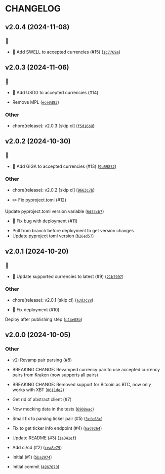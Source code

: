 # CHANGELOG


## v2.0.4 (2024-11-08)

### :bug:

* :bug: Add SWELL to accepted currencies (#15) ([`1c7769a`](https://github.com/marc-at-brightnight/krakenpull/commit/1c7769a5bc4ab0c5d051777b580271b99f9a6aee))


## v2.0.3 (2024-11-06)

### :bug:

* :bug: Add USDG to accepted currencies (#14)

- Remove MPL ([`ece0d83`](https://github.com/marc-at-brightnight/krakenpull/commit/ece0d83bdcdaf5b27584ee43a92b04e7e109060a))

### Other

* chore(release): v2.0.3 [skip ci] ([`f5d16b8`](https://github.com/marc-at-brightnight/krakenpull/commit/f5d16b82e851937bf5110aa738caae4e564adde0))


## v2.0.2 (2024-10-30)

### :bug:

* :bug: Add GIGA to accepted currencies (#13) ([`9b59852`](https://github.com/marc-at-brightnight/krakenpull/commit/9b598522133e1ed1785c28b5d94cb24ae02ae236))

### Other

* chore(release): v2.0.2 [skip ci] ([`9663c7b`](https://github.com/marc-at-brightnight/krakenpull/commit/9663c7b53040e76f32fa55297ff5de5ff899c669))

* ✏️ Fix pyproject.toml (#12)

Update pyproject.toml version variable ([`6d33cb7`](https://github.com/marc-at-brightnight/krakenpull/commit/6d33cb7c519bd4db54b6ce628b5aeb4ddd55b76b))

* 🐛 Fix bug with deployment (#11)

- Pull from branch before deployment to get version changes
- Update pyproject toml version ([`b26ed57`](https://github.com/marc-at-brightnight/krakenpull/commit/b26ed5702f44821c8a99ac19749fc2a58d61a7ae))


## v2.0.1 (2024-10-20)

### :bug:

* :bug: Update supported currencies to latest (#9) ([`21b7997`](https://github.com/marc-at-brightnight/krakenpull/commit/21b79971f1eda1c74e360a75b3b37392ef1f1af9))

### Other

* chore(release): v2.0.1 [skip ci] ([`a3d3c28`](https://github.com/marc-at-brightnight/krakenpull/commit/a3d3c284666e95cd307d810cebd5b97dcf5e3d6b))

* 🚀 Fix deployment (#10)

Deploy after publishing step ([`c24e08b`](https://github.com/marc-at-brightnight/krakenpull/commit/c24e08bf078e6431035978eba2a70daf2219d944))


## v2.0.0 (2024-10-05)

### Other

* v2: Revamp pair parsing (#8)

* BREAKING CHANGE: Revamped currency pair to use accepted currency pairs from Kraken (now supports all pairs)
* BREAKING CHANGE: Removed support for Bitcoin as BTC, now only works with XBT ([`0611de2`](https://github.com/marc-at-brightnight/krakenpull/commit/0611de2aa1137b35e7ec2e34ee747e9ae4bbe47c))

* Get rid of abstract client (#7)

- Now mocking data in the tests ([`6908eac`](https://github.com/marc-at-brightnight/krakenpull/commit/6908eac80de8e451f6250b3122251e68dea64251))

* Small fix to parsing ticker pair (#5) ([`3cfc63c`](https://github.com/marc-at-brightnight/krakenpull/commit/3cfc63ce12be2555034e3350e3d5290b2921d855))

* Fix to get ticker info endpoint (#4) ([`6ac9264`](https://github.com/marc-at-brightnight/krakenpull/commit/6ac92643ff4e15efeea800c03701807d2f07e9c8))

* Update README (#3) ([`1a841ef`](https://github.com/marc-at-brightnight/krakenpull/commit/1a841eff321eb4ff79fb6de0e1ecc1f934c6aedd))

* Add ci/cd (#2) ([`cea8e79`](https://github.com/marc-at-brightnight/krakenpull/commit/cea8e79b5f05011839830b47e5c4a8c1d19eeeca))

* Initial (#1) ([`5ba2974`](https://github.com/marc-at-brightnight/krakenpull/commit/5ba2974b8a863f054c91492a206bab607d982406))

* Initial commit ([`4967070`](https://github.com/marc-at-brightnight/krakenpull/commit/4967070b3653171322e80575edf7ff927631096e))
